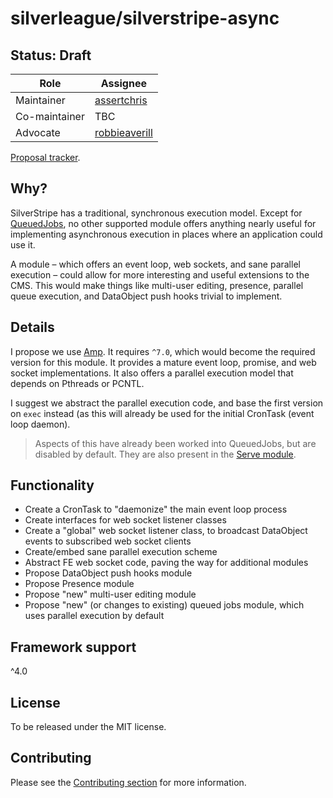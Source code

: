 # silverleague/silverstripe-async

## Status: Draft

| Role | Assignee |
| ---- | --- |
| Maintainer | [assertchris](https://github.com/assertchris) |
| Co-maintainer | TBC |
| Advocate | [robbieaverill](https://github.com/robbieaverill) |

[Proposal tracker](https://github.com/silverleague/silverleague.github.io/issues/6).

## Why?

SilverStripe has a traditional, synchronous execution model. Except for [QueuedJobs](https://github.com/silverstripe-australia/silverstripe-queuedjobs), no other supported module offers anything nearly useful for implementing asynchronous execution in places where an application could use it.

A module – which offers an event loop, web sockets, and sane parallel execution – could allow for more interesting and useful extensions to the CMS. This would make things like multi-user editing, presence, parallel queue execution, and DataObject push hooks trivial to implement.

## Details

I propose we use [Amp](https://github.com/amphp). It requires `^7.0`, which would become the required version for this module. It provides a mature event loop, promise, and web socket implementations. It also offers a parallel execution model that depends on Pthreads or PCNTL.

I suggest we abstract the parallel execution code, and base the first version on `exec` instead (as this will already be used for the initial CronTask (event loop daemon).

> Aspects of this have already been worked into QueuedJobs, but are disabled by default. They are also present in the [Serve module](https://github.com/silverstripe/silverstripe-serve).

## Functionality

* Create a CronTask to "daemonize" the main event loop process
* Create interfaces for web socket listener classes
* Create a "global" web socket listener class, to broadcast DataObject events to subscribed web socket clients
* Create/embed sane parallel execution scheme
* Abstract FE web socket code, paving the way for additional modules
* Propose DataObject push hooks module
* Propose Presence module
* Propose "new" multi-user editing module
* Propose "new" (or changes to existing) queued jobs module, which uses parallel execution by default

## Framework support

^4.0

## License

To be released under the MIT license.

## Contributing

Please see the [Contributing section](../#contributing) for more information.
